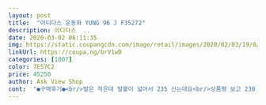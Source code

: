 ```yaml
---
layout: post 
title:  "아디다스 운동화 YUNG 96 J F35272" 
description: 아디다스  ..
date: 2020-03-02 06:11:35 
img: https://static.coupangcdn.com/image/retail/images/2020/02/03/19/0/5f6ad1d4-aa81-4ed3-9d93-70e46f86352b.jpg 
linkUrl: https://coupa.ng/brV1wD 
categories: [1007] 
color: 7E57C2 
price: 45250 
author: Ask View Shop 
cont:  "●구매후기●<br/>발은 작은데 발볼이 넓어서 235 신는데요<br/>상품평 보고 230 시켰는데도 약간 헐떡거리는 느낌이 있네요<br/>색깔은 참 예쁨<br/>색이 밝아 발이 커 보일 수 있습니다 이런 점들이 있어도 눈에 띄는것이나 쿠션감 때문에 만족합니다<br/>쏘쏘  발볼 작은사람은  한치수 작아도될거같기도.<br/>.<br/>245인데 250신는듯한 편안함이<br/>이 신발은 그런것 치고 발볼이 반치수~한치수 정도 크게 나온거 같고요  구입 시 참고하시고요<br/>전볼이매우넓습니다  ㅋㅋ빠른배송이네요 ㅋㅋ<br/>제가 보통 240<br/> -245mm 로 신고, 발볼도 좀 있는 편입니다<br/>발은 작은데 발볼이 넓어서 235 신는데요<br/>상품평 보고 230 시켰는데도 약간 헐떡거리는 느낌이 있네요<br/>색깔은 참 예쁨<br/>색이 밝아 발이 커 보일 수 있습니다 이런 점들이 있어도 눈에 띄는것이나 쿠션감 때문에 만족합니다<br/>쏘쏘  발볼 작은사람은  한치수 작아도될거같기도.<br/>.<br/>245인데 250신는듯한 편안함이<br/>이 신발은 그런것 치고 발볼이 반치수~한치수 정도 크게 나온거 같고요  구입 시 참고하시고요<br/>전볼이매우넓습니다  ㅋㅋ빠른배송이네요 ㅋㅋ<br/>제가 보통 240<br/> -245mm 로 신고, 발볼도 좀 있는 편입니다<br/>" 
---
```

